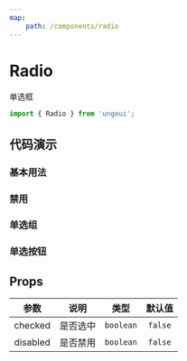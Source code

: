 ```yaml
---
map:
    path: /components/radio
---
```


# Radio

单选框

```js
import { Radio } from 'ungeui';
```

## 代码演示

### 基本用法

<demo src="./demo/checked.vue"
  language="vue"
  title="基本用法"
  desc="最简单的用法">
</demo>

### 禁用

<demo src="./demo/disabled.vue"
  language="vue"
  title="disabled"
  desc="单选框失效">
</demo>

### 单选组

<demo src="./demo/group.vue"
  language="vue"
  title="disabled"
  desc="选项组用起来更方便">
</demo>

### 单选按钮

<demo src="./demo/button.vue"
  language="vue"
  title="radioButton"
  desc="有的时候用按钮显得更优雅一点">
</demo>

## Props

|   参数   |   说明   |   类型    | 默认值  |
| :------: | :------: | :-------: | :-----: |
| checked  | 是否选中 | `boolean` | `false` |
| disabled | 是否禁用 | `boolean` | `false` |
